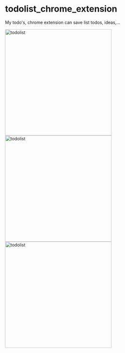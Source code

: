 # todolist_chrome_extension
My todo's, chrome extension can save list todos, ideas,...<br>

<img width="350" alt="todolist" src="https://user-images.githubusercontent.com/40319325/122661172-b15cd600-d1b1-11eb-98fc-58ae2c0292a1.png">
<br>
<img width="350" alt="todolist" src="https://user-images.githubusercontent.com/40319325/122661224-11537c80-d1b2-11eb-9759-5326d5b1a4c8.png">
<br>
<img width="350" alt="todolist" src="https://user-images.githubusercontent.com/40319325/122661244-55df1800-d1b2-11eb-9607-b43a36419deb.png">
